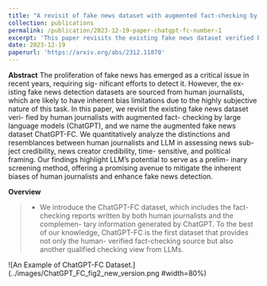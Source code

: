 ```yaml
---
title: "A revisit of fake news dataset with augmented fact-checking by chatgpt"
collection: publications
permalink: /publication/2023-12-19-paper-chatgpt-fc-number-1
excerpt: 'This paper revisits the existing fake news dataset verified by human journalists with augmented fact-checking by large language models (ChatGPT), and we name the augmented fake news dataset ChatGPT-FC.'
date: 2023-12-19
paperurl: 'https://arxiv.org/abs/2312.11870'
---
```


**Abstract**
The proliferation of fake news has emerged as a critical issue in recent years, requiring sig- nificant efforts to detect it. However, the   ex- isting fake news detection datasets are sourced from human journalists, which are likely to have inherent bias limitations due to the highly subjective nature of this task. In this paper, we revisit the existing fake news dataset veri- fied by human journalists with augmented fact- checking by large language models (ChatGPT), and we name the augmented fake news dataset ChatGPT-FC. We quantitatively analyze the distinctions and resemblances between human journalists and LLM in assessing news sub- ject credibility, news creator credibility, time- sensitive, and political framing. Our findings highlight LLM’s potential to serve as a prelim- inary screening method, offering a promising avenue to mitigate the inherent biases of human journalists and enhance fake news detection.

**Overview**
> * We introduce the ChatGPT-FC dataset, which includes the fact-checking reports written by both human journalists and the complemen- tary information generated by ChatGPT. To the best of our knowledge, ChatGPT-FC is the first dataset that provides not only the human- verified fact-checking source but also another qualified checking view from LLMs.


![An Example of ChatGPT-FC Dataset.](../images/ChatGPT_FC_fig2_new_version.png #width=80%)
